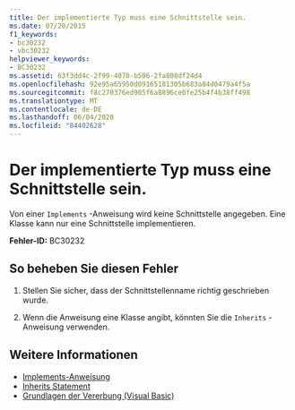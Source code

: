 ```yaml
---
title: Der implementierte Typ muss eine Schnittstelle sein.
ms.date: 07/20/2015
f1_keywords:
- bc30232
- vbc30232
helpviewer_keywords:
- BC30232
ms.assetid: 63f3dd4c-2f99-4070-b506-2fa808df24d4
ms.openlocfilehash: 92e95a65950d09165181305b683a84d0479a4f5a
ms.sourcegitcommit: f8c270376ed905f6a8896ce0fe25b4f4b38ff498
ms.translationtype: MT
ms.contentlocale: de-DE
ms.lasthandoff: 06/04/2020
ms.locfileid: "84402628"
---
```

# <a name="implemented-type-must-be-an-interface"></a>Der implementierte Typ muss eine Schnittstelle sein.
Von einer `Implements` -Anweisung wird keine Schnittstelle angegeben. Eine Klasse kann nur eine Schnittstelle implementieren.  
  
 **Fehler-ID:** BC30232  
  
## <a name="to-correct-this-error"></a>So beheben Sie diesen Fehler  
  
1. Stellen Sie sicher, dass der Schnittstellenname richtig geschrieben wurde.  
  
2. Wenn die Anweisung eine Klasse angibt, könnten Sie die `Inherits` -Anweisung verwenden.  
  
## <a name="see-also"></a>Weitere Informationen

- [Implements-Anweisung](../language-reference/statements/implements-statement.md)
- [Inherits Statement](../language-reference/statements/inherits-statement.md)
- [Grundlagen der Vererbung (Visual Basic)](../programming-guide/language-features/objects-and-classes/inheritance-basics.md)
